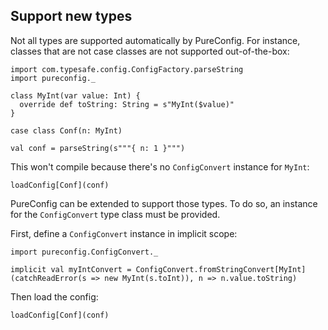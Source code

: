 ## Support new types

Not all types are supported automatically by PureConfig. For instance, classes
that are not case classes are not supported out-of-the-box:

```tut:silent
import com.typesafe.config.ConfigFactory.parseString
import pureconfig._

class MyInt(var value: Int) {
  override def toString: String = s"MyInt($value)"
}

case class Conf(n: MyInt)

val conf = parseString(s"""{ n: 1 }""")
```

This won't compile because there's no `ConfigConvert` instance for `MyInt`:
```tut:book:fail
loadConfig[Conf](conf)
```

PureConfig can be extended to support those types. To do so, an instance for the
`ConfigConvert` type class must be provided.

First, define a `ConfigConvert` instance in implicit scope:

```tut:silent
import pureconfig.ConfigConvert._

implicit val myIntConvert = ConfigConvert.fromStringConvert[MyInt](catchReadError(s => new MyInt(s.toInt)), n => n.value.toString)
```

Then load the config:
```tut:book
loadConfig[Conf](conf)
```
